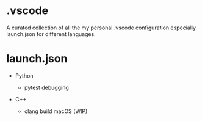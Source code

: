 # .vscode
A curated collection of all the my personal .vscode configuration especially launch.json for different languages.

# launch.json
- Python
  - pytest debugging

- C++
  - clang build macOS (WIP)
